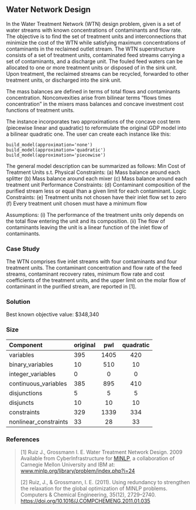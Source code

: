 ## Water Network Design

In the Water Treatment Network (WTN) design problem, given is a set of water streams with known concentrations of contaminants and flow rate.
The objective is to find the set of treatment units and interconnections that minimize the cost of the WTN while satisfying maximum concentrations of contaminants in the reclaimed outlet stream.
The WTN superstructure consists of a set of treatment units, contaminated feed streams carrying a set of contaminants, and a discharge unit.
The fouled feed waters can be allocated to one or more treatment units or disposed of in the sink unit. Upon treatment, the reclaimed streams can be recycled, forwarded to other treatment units, or discharged into the sink unit.

The mass balances are defined in terms of total flows and contaminants concentration.
Nonconvexities arise from bilinear terms “flows times concentration” in the mixers mass balances and concave investment cost functions of treatment units.

The instance incorporates two approximations of the concave cost term (piecewise linear and quadratic) to reformulate the original GDP model into a bilinear quadratic one.
The user can create each instance like this:

```
build_model(approximation='none')
build_model(approximation='quadratic')
build_model(approximation='piecewise')
```

The general model description can be summarized as follows:
Min Cost of Treatment Units
s.t.
Physical Constraints:
(a) Mass balance around each splitter
(b) Mass balance around each mixer
(c) Mass balance around each treatment unit
Performance Constraints:
(d) Contaminant composition of the purified stream less or equal than a given limit
for each contaminant.
Logic Constraints:
(e) Treatment units not chosen have their inlet flow set to zero
(f) Every treatment unit chosen must have a minimum flow

Assumptions:
(i) The performance of the treatment units only depends on the total flow entering the unit and its composition.
(ii) The flow of contaminants leaving the unit is a linear function of the inlet flow of contaminants.

### Case Study

The WTN comprises five inlet streams with four contaminants and four treatment units.
The contaminant concentration and flow rate of the feed streams, contaminant recovery rates, minimum flow rate and cost coefficients of the treatment units, and the upper limit on the molar flow of contaminant in the purified stream, are reported in [1].

### Solution

Best known objective value: $348,340

### Size

| Component             | original | pwl | quadratic |
| :-------------------- | -------- | :--: | :-------: |
| variables             | 395      | 1405 |    420    |
| binary_variables      | 10       | 510 |    10    |
| integer_variables     | 0        |  0  |     0     |
| continuous_variables  | 385      | 895 |    410    |
| disjunctions          | 5        |  5  |     5     |
| disjuncts             | 10       |  10  |    10    |
| constraints           | 329      | 1339 |    334    |
| nonlinear_constraints | 33       |  28  |    33    |

### References

> [1] Ruiz J., Grossmann I. E. Water Treatment Network Design. 2009 Available from CyberInfrastructure for [MINLP](www.minlp.org), a collaboration of Carnegie Mellon University and IBM at: www.minlp.org/library/problem/index.php?i=24
>
> [2] Ruiz, J., & Grossmann, I. E. (2011). Using redundancy to strengthen the relaxation for the global optimization of MINLP problems. Computers & Chemical Engineering, 35(12), 2729–2740. https://doi.org/10.1016/J.COMPCHEMENG.2011.01.035
